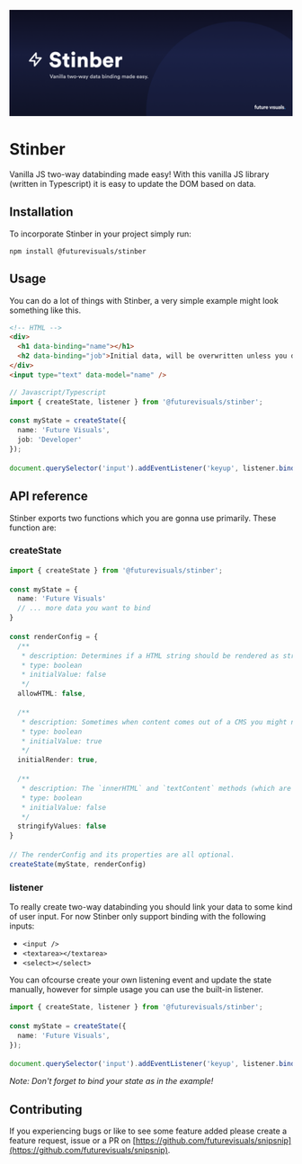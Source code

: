 ![Stinber](https://raw.githubusercontent.com/futurevisuals/snipsnip/master/packages/stinber/stinber.png)

# Stinber
Vanilla JS two-way databinding made easy! With this vanilla JS library (written in Typescript) it is easy to update the DOM based on data.

## Installation
To incorporate Stinber in your project simply run:

```
npm install @futurevisuals/stinber
```

## Usage
You can do a lot of things with Stinber, a very simple example might look something like this.

```html
<!-- HTML -->
<div>
  <h1 data-binding="name"></h1>
  <h2 data-binding="job">Initial data, will be overwritten unless you define the 'initialRender' property.</h2>
</div>
<input type="text" data-model="name" />
```

```typescript
// Javascript/Typescript
import { createState, listener } from '@futurevisuals/stinber';

const myState = createState({
  name: 'Future Visuals',
  job: 'Developer'
});

document.querySelector('input').addEventListener('keyup', listener.bind(myState));
```

## API reference
Stinber exports two functions which you are gonna use primarily. These function are:

### createState
```typescript
import { createState } from '@futurevisuals/stinber';

const myState = {
  name: 'Future Visuals'
  // ... more data you want to bind
}

const renderConfig = {
  /**
   * description: Determines if a HTML string should be rendered as string or should be parsed to the DOM. False will render it as a string.
   * type: boolean
   * initialValue: false
   */
  allowHTML: false,

  /**
   * description: Sometimes when content comes out of a CMS you might not want to overwrite instantly. When set to false it doesn't render from the get go, only on change.
   * type: boolean
   * initialValue: true
   */
  initialRender: true,

  /**
   * description: The `innerHTML` and `textContent` methods (which are used under the hood) doesn't receive anything else other than String (officialy). With this method you can parse values to a string.
   * type: boolean
   * initialValue: false
   */
  stringifyValues: false
}

// The renderConfig and its properties are all optional.
createState(myState, renderConfig)
```

### listener
To really create two-way databinding you should link your data to some kind of user input. For now Stinber only support binding with the following inputs:

- `<input />`
- `<textarea></textarea>`
- `<select></select>`

You can ofcourse create your own listening event and update the state manually, however for simple usage you can use the built-in listener.

```typescript
import { createState, listener } from '@futurevisuals/stinber';

const myState = createState({
  name: 'Future Visuals',
});

document.querySelector('input').addEventListener('keyup', listener.bind(myState));
```
*Note: Don't forget to bind your state as in the example!*

## Contributing
If you experiencing bugs or like to see some feature added please create a feature request, issue or a PR on [https://github.com/futurevisuals/snipsnip](https://github.com/futurevisuals/snipsnip).